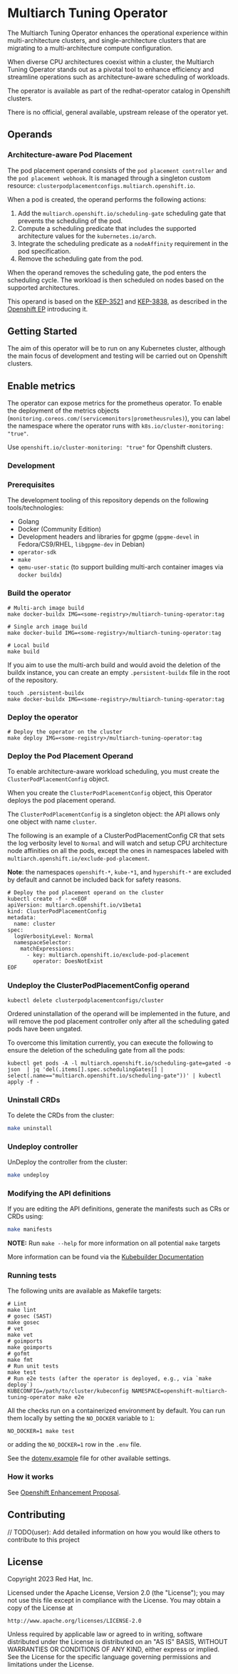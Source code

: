# Multiarch Tuning Operator

The Multiarch Tuning Operator enhances the operational experience within multi-architecture clusters, and
single-architecture clusters that are migrating to a multi-architecture compute configuration.

When diverse CPU architectures coexist within a cluster, the Multiarch Tuning Operator stands out as a pivotal tool to
enhance efficiency and streamline operations such as architecture-aware scheduling of workloads.

The operator is available as part of the redhat-operator catalog in Openshift clusters.

There is no official, general available, upstream release of the operator yet.

## Operands

### Architecture-aware Pod Placement

The pod placement operand consists of
the `pod placement controller` and the `pod placement webhook`. It is managed through
a singleton custom resource: `clusterpodplacementconfigs.multiarch.openshift.io`.

When a pod is created, the operand performs the following actions:

1. Add the `multiarch.openshift.io/scheduling-gate` scheduling gate that prevents the scheduling of the pod.
2. Compute a scheduling predicate that includes the supported architecture values for the `kubernetes.io/arch`.
3. Integrate the scheduling predicate as a `nodeAffinity` requirement in the pod specification.
4. Remove the scheduling gate from the pod.

When the operand removes the scheduling gate, the pod enters the scheduling cycle. 
The workload is then scheduled on nodes based on the supported architectures.

This operand is based on the [KEP-3521](https://github.com/kubernetes/enhancements/blob/afad6f270c7ac2ae853f4d1b72c379a6c3c7c042/keps/sig-scheduling/3521-pod-scheduling-readiness/README.md) and
[KEP-3838](https://github.com/kubernetes/enhancements/blob/afad6f270c7ac2ae853f4d1b72c379a6c3c7c042/keps/sig-scheduling/3838-pod-mutable-scheduling-directives/README.md), as
described in the [Openshift EP](https://github.com/openshift/enhancements/blob/6cebc13f0672c601ebfae669ea4fc8ca632721b5/enhancements/multi-arch/multiarch-manager-operator.md) introducing it.

## Getting Started

The aim of this operator will be to run on any Kubernetes cluster, although the main focus of development and testing
will be carried out on Openshift clusters.

## Enable metrics

The operator can expose metrics for the prometheus operator. To enable the deployment of the metrics objects (`monitoring.coreos.com/(servicemonitors|prometheusrules)`), you can label the namespace where the operator runs with `k8s.io/cluster-monitoring: "true"`. 

Use `openshift.io/cluster-monitoring: "true"` for Openshift clusters.

### Development

### Prerequisites

The development tooling of this repository depends on the following tools/technologies:

- Golang
- Docker (Community Edition)
- Development headers and libraries for gpgme (`gpgme-devel` in Fedora/CS9/RHEL, `libgpgme-dev` in Debian)
- `operator-sdk`
- `make`
- `qemu-user-static` (to support building multi-arch container images via `docker buildx`)

### Build the operator

```shell
# Multi-arch image build
make docker-buildx IMG=<some-registry>/multiarch-tuning-operator:tag

# Single arch image build
make docker-build IMG=<some-registry>/multiarch-tuning-operator:tag

# Local build
make build
```

If you aim to use the multi-arch build and would avoid the deletion of the buildx instance, you can
create an empty `.persistent-buildx` file in the root of the repository.

```shell
touch .persistent-buildx
make docker-buildx IMG=<some-registry>/multiarch-tuning-operator:tag
```

### Deploy the operator

```shell
# Deploy the operator on the cluster
make deploy IMG=<some-registry>/multiarch-tuning-operator:tag
```

### Deploy the Pod Placement Operand

To enable architecture-aware workload scheduling, you must create the `ClusterPodPlacementConfig` object.

When you create the `ClusterPodPlacementConfig` object, this Operator deploys the pod placement operand.

The `ClusterPodPlacementConfig` is a singleton object: the API allows only one object with name `cluster`.

The following is an example of a ClusterPodPlacementConfig CR that sets the log verbosity level to `Normal` and 
will watch and setup CPU architecture node affinities on all the pods, except the ones in namespaces labeled with 
`multiarch.openshift.io/exclude-pod-placement`.

**Note**: the namespaces `openshift-*`, `kube-*1`, and `hypershift-*` are excluded by default and cannot be included back for
safety reasons.

```shell
# Deploy the pod placement operand on the cluster
kubectl create -f - <<EOF
apiVersion: multiarch.openshift.io/v1beta1
kind: ClusterPodPlacementConfig
metadata:
  name: cluster
spec:
  logVerbosityLevel: Normal
  namespaceSelector:
    matchExpressions:
      - key: multiarch.openshift.io/exclude-pod-placement
        operator: DoesNotExist
EOF
```

### Undeploy the ClusterPodPlacementConfig operand

```shell
kubectl delete clusterpodplacementconfigs/cluster
```

Ordered uninstallation of the operand will be implemented in the future, and will remove the pod placement controller
only after all the scheduling gated pods have been ungated.

To overcome this limitation currently, you can execute the following to ensure the deletion of the scheduling gate 
from all the pods:
```shell
kubectl get pods -A -l multiarch.openshift.io/scheduling-gate=gated -o json  | jq 'del(.items[].spec.schedulingGates[] | select(.name=="multiarch.openshift.io/scheduling-gate"))' | kubectl apply -f -
```

### Uninstall CRDs
To delete the CRDs from the cluster:

```sh
make uninstall
```

### Undeploy controller

UnDeploy the controller from the cluster:

```sh
make undeploy
```

### Modifying the API definitions

If you are editing the API definitions, generate the manifests such as CRs or CRDs using:

```sh
make manifests
```

**NOTE:** Run `make --help` for more information on all potential `make` targets

More information can be found via the [Kubebuilder Documentation](https://book.kubebuilder.io/introduction.html)

### Running tests

The following units are available as Makefile targets:

```shell
# Lint
make lint
# gosec (SAST)
make gosec
# vet
make vet
# goimports
make goimports
# gofmt
make fmt
# Run unit tests
make test
# Run e2e tests (after the operator is deployed, e.g., via `make deploy`)
KUBECONFIG=/path/to/cluster/kubeconfig NAMESPACE=openshift-multiarch-tuning-operator make e2e 
```

All the checks run on a containerized environment by default. 
You can run them locally by setting the `NO_DOCKER` variable to `1`:

```shell
NO_DOCKER=1 make test
```

or adding the `NO_DOCKER=1` row in the `.env` file.

See the [dotenv.example](./dotenv.example) file for other available settings.

### How it works

See [Openshift Enhancement Proposal](https://github.com/openshift/enhancements/blob/6cebc13f0672c601ebfae669ea4fc8ca632721b5/enhancements/multi-arch/multiarch-manager-operator.md).


## Contributing
// TODO(user): Add detailed information on how you would like others to contribute to this project

## License

Copyright 2023 Red Hat, Inc.

Licensed under the Apache License, Version 2.0 (the "License");
you may not use this file except in compliance with the License.
You may obtain a copy of the License at

    http://www.apache.org/licenses/LICENSE-2.0

Unless required by applicable law or agreed to in writing, software
distributed under the License is distributed on an "AS IS" BASIS,
WITHOUT WARRANTIES OR CONDITIONS OF ANY KIND, either express or implied.
See the License for the specific language governing permissions and
limitations under the License.

